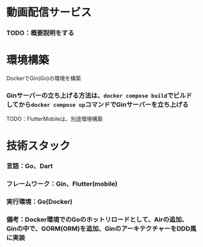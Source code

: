 # 動画配信サービス
### TODO：概要説明をする

# 環境構築
DockerでGin(Go)の環境を構築
### Ginサーバーの立ち上げる方法は、`docker compose build`でビルドしてから`docker compose up`コマンドでGinサーバーを立ち上げる

TODO：FlutterMobileは、別途環境構築

# 技術スタック

### 言語：Go、Dart
### フレームワーク：Gin、Flutter(mobile)
### 実行環境：Go(Docker)
### 備考：Docker環境でのGoのホットリロードとして、Airの追加、Ginの中で、GORM(ORM)を追加、GinのアーキテクチャーをDDD風に実装
